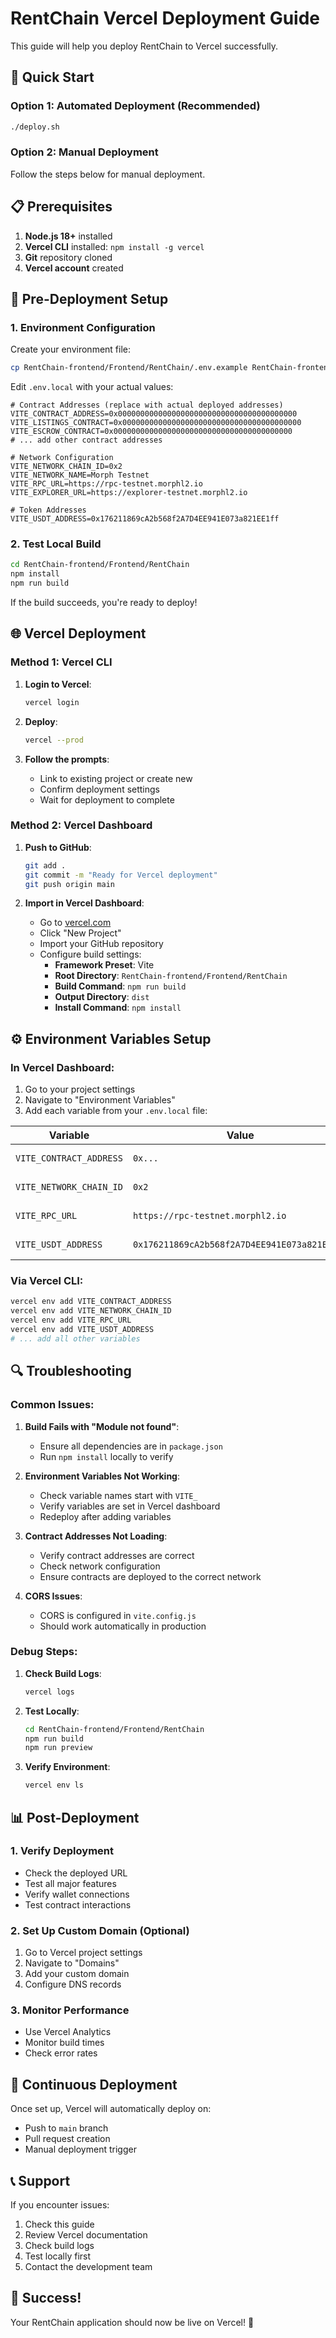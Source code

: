 # RentChain Vercel Deployment Guide

This guide will help you deploy RentChain to Vercel successfully.

## 🚀 Quick Start

### Option 1: Automated Deployment (Recommended)
```bash
./deploy.sh
```

### Option 2: Manual Deployment
Follow the steps below for manual deployment.

## 📋 Prerequisites

1. **Node.js 18+** installed
2. **Vercel CLI** installed: `npm install -g vercel`
3. **Git** repository cloned
4. **Vercel account** created

## 🔧 Pre-Deployment Setup

### 1. Environment Configuration

Create your environment file:
```bash
cp RentChain-frontend/Frontend/RentChain/.env.example RentChain-frontend/Frontend/RentChain/.env.local
```

Edit `.env.local` with your actual values:
```env
# Contract Addresses (replace with actual deployed addresses)
VITE_CONTRACT_ADDRESS=0x0000000000000000000000000000000000000000
VITE_LISTINGS_CONTRACT=0x0000000000000000000000000000000000000000
VITE_ESCROW_CONTRACT=0x0000000000000000000000000000000000000000
# ... add other contract addresses

# Network Configuration
VITE_NETWORK_CHAIN_ID=0x2
VITE_NETWORK_NAME=Morph Testnet
VITE_RPC_URL=https://rpc-testnet.morphl2.io
VITE_EXPLORER_URL=https://explorer-testnet.morphl2.io

# Token Addresses
VITE_USDT_ADDRESS=0x176211869cA2b568f2A7D4EE941E073a821EE1ff
```

### 2. Test Local Build

```bash
cd RentChain-frontend/Frontend/RentChain
npm install
npm run build
```

If the build succeeds, you're ready to deploy!

## 🌐 Vercel Deployment

### Method 1: Vercel CLI

1. **Login to Vercel**:
   ```bash
   vercel login
   ```

2. **Deploy**:
   ```bash
   vercel --prod
   ```

3. **Follow the prompts**:
   - Link to existing project or create new
   - Confirm deployment settings
   - Wait for deployment to complete

### Method 2: Vercel Dashboard

1. **Push to GitHub**:
   ```bash
   git add .
   git commit -m "Ready for Vercel deployment"
   git push origin main
   ```

2. **Import in Vercel Dashboard**:
   - Go to [vercel.com](https://vercel.com)
   - Click "New Project"
   - Import your GitHub repository
   - Configure build settings:
     - **Framework Preset**: Vite
     - **Root Directory**: `RentChain-frontend/Frontend/RentChain`
     - **Build Command**: `npm run build`
     - **Output Directory**: `dist`
     - **Install Command**: `npm install`

## ⚙️ Environment Variables Setup

### In Vercel Dashboard:

1. Go to your project settings
2. Navigate to "Environment Variables"
3. Add each variable from your `.env.local` file:

| Variable | Value | Environment |
|----------|-------|-------------|
| `VITE_CONTRACT_ADDRESS` | `0x...` | Production, Preview |
| `VITE_NETWORK_CHAIN_ID` | `0x2` | Production, Preview |
| `VITE_RPC_URL` | `https://rpc-testnet.morphl2.io` | Production, Preview |
| `VITE_USDT_ADDRESS` | `0x176211869cA2b568f2A7D4EE941E073a821EE1ff` | Production, Preview |

### Via Vercel CLI:

```bash
vercel env add VITE_CONTRACT_ADDRESS
vercel env add VITE_NETWORK_CHAIN_ID
vercel env add VITE_RPC_URL
vercel env add VITE_USDT_ADDRESS
# ... add all other variables
```

## 🔍 Troubleshooting

### Common Issues:

1. **Build Fails with "Module not found"**:
   - Ensure all dependencies are in `package.json`
   - Run `npm install` locally to verify

2. **Environment Variables Not Working**:
   - Check variable names start with `VITE_`
   - Verify variables are set in Vercel dashboard
   - Redeploy after adding variables

3. **Contract Addresses Not Loading**:
   - Verify contract addresses are correct
   - Check network configuration
   - Ensure contracts are deployed to the correct network

4. **CORS Issues**:
   - CORS is configured in `vite.config.js`
   - Should work automatically in production

### Debug Steps:

1. **Check Build Logs**:
   ```bash
   vercel logs
   ```

2. **Test Locally**:
   ```bash
   cd RentChain-frontend/Frontend/RentChain
   npm run build
   npm run preview
   ```

3. **Verify Environment**:
   ```bash
   vercel env ls
   ```

## 📊 Post-Deployment

### 1. Verify Deployment
- Check the deployed URL
- Test all major features
- Verify wallet connections
- Test contract interactions

### 2. Set Up Custom Domain (Optional)
1. Go to Vercel project settings
2. Navigate to "Domains"
3. Add your custom domain
4. Configure DNS records

### 3. Monitor Performance
- Use Vercel Analytics
- Monitor build times
- Check error rates

## 🔄 Continuous Deployment

Once set up, Vercel will automatically deploy on:
- Push to `main` branch
- Pull request creation
- Manual deployment trigger

## 📞 Support

If you encounter issues:

1. Check this guide
2. Review Vercel documentation
3. Check build logs
4. Test locally first
5. Contact the development team

## 🎉 Success!

Your RentChain application should now be live on Vercel! 🚀
